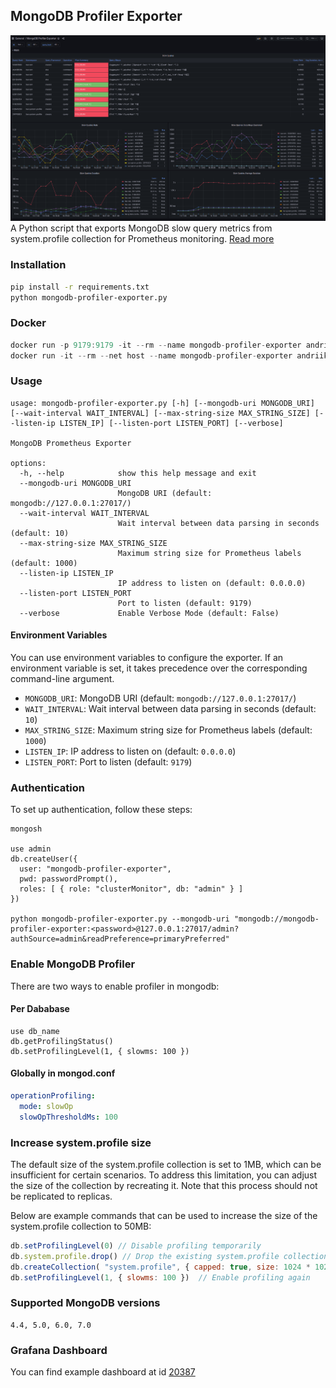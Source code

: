 ## MongoDB Profiler Exporter
![Grafana Dashboard 20383](images/image1.png)
A Python script that exports MongoDB slow query metrics from system.profile collection for Prometheus monitoring. [Read more](https://medium.com/@andriikrymus/mongodb-profiler-exporter-3abb84b877f1)

### Installation
```bash
pip install -r requirements.txt
python mongodb-profiler-exporter.py
```

### Docker
```js
docker run -p 9179:9179 -it --rm --name mongodb-profiler-exporter andriik/mongodb-profiler-exporter
docker run -it --rm --net host --name mongodb-profiler-exporter andriik/mongodb-profiler-exporter // host network
```

### Usage
```
usage: mongodb-profiler-exporter.py [-h] [--mongodb-uri MONGODB_URI] [--wait-interval WAIT_INTERVAL] [--max-string-size MAX_STRING_SIZE] [--listen-ip LISTEN_IP] [--listen-port LISTEN_PORT] [--verbose]

MongoDB Prometheus Exporter

options:
  -h, --help            show this help message and exit
  --mongodb-uri MONGODB_URI
                        MongoDB URI (default: mongodb://127.0.0.1:27017/)
  --wait-interval WAIT_INTERVAL
                        Wait interval between data parsing in seconds (default: 10)
  --max-string-size MAX_STRING_SIZE
                        Maximum string size for Prometheus labels (default: 1000)
  --listen-ip LISTEN_IP
                        IP address to listen on (default: 0.0.0.0)
  --listen-port LISTEN_PORT
                        Port to listen (default: 9179)
  --verbose             Enable Verbose Mode (default: False)

```

#### Environment Variables

You can use environment variables to configure the exporter. If an environment variable is set, it takes precedence over the corresponding command-line argument.

- `MONGODB_URI`: MongoDB URI (default: `mongodb://127.0.0.1:27017/`)
- `WAIT_INTERVAL`: Wait interval between data parsing in seconds (default: `10`)
- `MAX_STRING_SIZE`: Maximum string size for Prometheus labels (default: `1000`)
- `LISTEN_IP`: IP address to listen on (default: `0.0.0.0`)
- `LISTEN_PORT`: Port to listen (default: `9179`)

### Authentication
To set up authentication, follow these steps:
```
mongosh

use admin
db.createUser({
  user: "mongodb-profiler-exporter",
  pwd: passwordPrompt(),
  roles: [ { role: "clusterMonitor", db: "admin" } ]
})

python mongodb-profiler-exporter.py --mongodb-uri "mongodb://mongodb-profiler-exporter:<password>@127.0.0.1:27017/admin?authSource=admin&readPreference=primaryPreferred"
```

### Enable MongoDB Profiler
There are two ways to enable profiler in mongodb:
#### Per Dababase
```
use db_name
db.getProfilingStatus()
db.setProfilingLevel(1, { slowms: 100 })
```

#### Globally in mongod.conf
```yaml
operationProfiling:
  mode: slowOp
  slowOpThresholdMs: 100
```

### Increase system.profile size
The default size of the system.profile collection is set to 1MB, which can be insufficient for certain scenarios. To address this limitation, you can adjust the size of the collection by recreating it. Note that this process should not be replicated to replicas.

Below are example commands that can be used to increase the size of the system.profile collection to 50MB:
```js
db.setProfilingLevel(0) // Disable profiling temporarily
db.system.profile.drop() // Drop the existing system.profile collection
db.createCollection( "system.profile", { capped: true, size: 1024 * 1024 * 50 } )
db.setProfilingLevel(1, { slowms: 100 })  // Enable profiling again
```

### Supported MongoDB versions
```
4.4, 5.0, 6.0, 7.0
```

### Grafana Dashboard
You can find example dashboard at id [20387](https://grafana.com/grafana/dashboards/20387)
